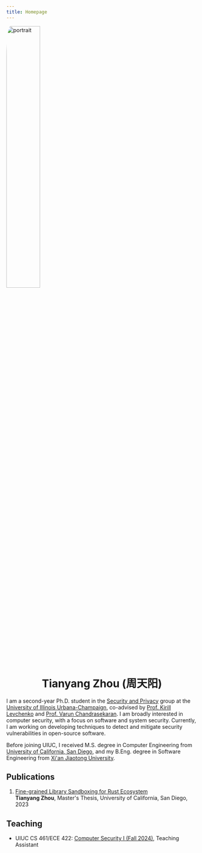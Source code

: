 ```yaml
---
title: Homepage
---
```


<img src="/images/portrait.jpg" alt="portrait" align="center" style="margin-bottom: 30px; border-radius: 5%; width: 42%;">

<div align="center">
<h1>Tianyang Zhou (周天阳)</h1>
</div>

I am a second-year Ph.D. student in the [Security and Privacy](https://siebelschool.illinois.edu/research/areas/security-and-privacy) group at the [University of Illinois Urbana-Champaign](https://illinois.edu/),
co-advised by [Prof. Kirill Levchenko](https://klevchen.ece.illinois.edu/) and [Prof. Varun Chandrasekaran](https://chandrasekaran-group.github.io/).
I am broadly interested in computer security, with a focus on software and system security. Currently, I am working on developing techniques to detect and mitigate security vulnerabilities in open-source software.

Before joining UIUC, I received M.S. degree in Computer Engineering from [University of California, San Diego](https://ucsd.edu/), and my B.Eng. degree in Software Engineering from [Xi'an Jiaotong University](https://www.xjtu.edu.cn/).

## Publications

1. [Fine-grained Library Sandboxing for Rust Ecosystem](https://search.proquest.com/openview/a00eef68e9245c5d16fb35396955652d/1)</br>
   **Tianyang Zhou**, Master's Thesis, University of California, San Diego, 2023

## Teaching

- UIUC CS 461/ECE 422: [Computer Security I (Fall 2024)](https://courses.grainger.illinois.edu/cs461/fa2024/index.html), Teaching Assistant
